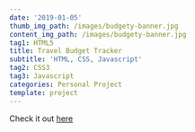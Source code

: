 ```yaml
---
date: '2019-01-05'
thumb_img_path: /images/budgety-banner.jpg
content_img_path: /images/budgety-banner.jpg
tag1: HTML5
title: Travel Budget Tracker
subtitle: 'HTML, CSS, Javascript'
tag2: CSS3
tag3: Javascript
categories: Personal Project
template: project
---
```


Check it out <a href="https://travel-budgety-app.netlify.com/" target="_blank">here</a>
